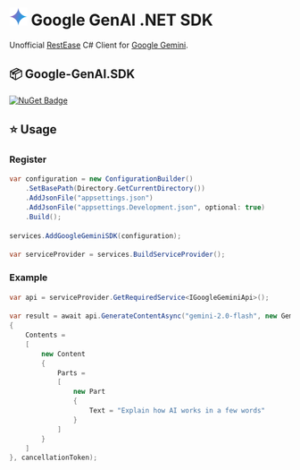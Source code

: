 ﻿# ![Logo](./resources/logo_32x32.png) Google GenAI .NET SDK
Unofficial [RestEase](https://github.com/canton7/RestEase) C# Client for [Google Gemini](https://ai.google.dev/gemini-api/docs).

## 📦 Google-GenAI.SDK
[![NuGet Badge](https://img.shields.io/nuget/v/Google-GenAI.SDK)](https://www.nuget.org/packages/Google-GenAI.SDK)<br>

## ⭐ Usage

### Register

``` c#
var configuration = new ConfigurationBuilder()
    .SetBasePath(Directory.GetCurrentDirectory())
    .AddJsonFile("appsettings.json")
    .AddJsonFile("appsettings.Development.json", optional: true)
    .Build();

services.AddGoogleGeminiSDK(configuration);

var serviceProvider = services.BuildServiceProvider();
```

### Example

``` c#
var api = serviceProvider.GetRequiredService<IGoogleGeminiApi>();

var result = await api.GenerateContentAsync("gemini-2.0-flash", new GeminiRequest
{
    Contents =
    [
        new Content
        {
            Parts =
            [
                new Part
                {
                    Text = "Explain how AI works in a few words"
                }
            ]
        }
    ]
}, cancellationToken); 
```